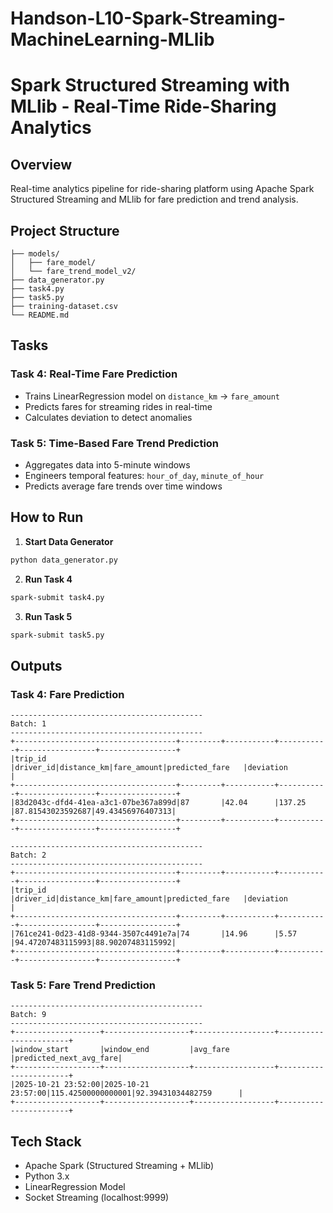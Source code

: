 # Handson-L10-Spark-Streaming-MachineLearning-MLlib
# Spark Structured Streaming with MLlib - Real-Time Ride-Sharing Analytics

## Overview
Real-time analytics pipeline for ride-sharing platform using Apache Spark Structured Streaming and MLlib for fare prediction and trend analysis.

## Project Structure
```
├── models/
│   ├── fare_model/
│   └── fare_trend_model_v2/
├── data_generator.py
├── task4.py
├── task5.py
├── training-dataset.csv
└── README.md
```

## Tasks

### Task 4: Real-Time Fare Prediction
- Trains LinearRegression model on `distance_km` → `fare_amount`
- Predicts fares for streaming rides in real-time
- Calculates deviation to detect anomalies

### Task 5: Time-Based Fare Trend Prediction
- Aggregates data into 5-minute windows
- Engineers temporal features: `hour_of_day`, `minute_of_hour`
- Predicts average fare trends over time windows

## How to Run

1. **Start Data Generator**
```bash
python data_generator.py
```

2. **Run Task 4**
```bash
spark-submit task4.py
```

3. **Run Task 5**
```bash
spark-submit task5.py
```

## Outputs

### Task 4: Fare Prediction
```
-------------------------------------------
Batch: 1
-------------------------------------------
+------------------------------------+---------+-----------+-----------+-----------------+-----------------+
|trip_id                             |driver_id|distance_km|fare_amount|predicted_fare   |deviation        |
+------------------------------------+---------+-----------+-----------+-----------------+-----------------+
|83d2043c-dfd4-41ea-a3c1-07be367a899d|87       |42.04      |137.25     |87.81543023592687|49.43456976407313|
+------------------------------------+---------+-----------+-----------+-----------------+-----------------+

-------------------------------------------
Batch: 2
-------------------------------------------
+------------------------------------+---------+-----------+-----------+-----------------+-----------------+
|trip_id                             |driver_id|distance_km|fare_amount|predicted_fare   |deviation        |
+------------------------------------+---------+-----------+-----------+-----------------+-----------------+
|761ce241-0d23-41d8-9344-3507c4491e7a|74       |14.96      |5.57       |94.47207483115993|88.90207483115992|
+------------------------------------+---------+-----------+-----------+-----------------+-----------------+

```

### Task 5: Fare Trend Prediction
```
-------------------------------------------
Batch: 9
-------------------------------------------
+-------------------+-------------------+------------------+-----------------------+
|window_start       |window_end         |avg_fare          |predicted_next_avg_fare|
+-------------------+-------------------+------------------+-----------------------+
|2025-10-21 23:52:00|2025-10-21 23:57:00|115.42500000000001|92.39431034482759      |
+-------------------+-------------------+------------------+-----------------------+
```

## Tech Stack
- Apache Spark (Structured Streaming + MLlib)
- Python 3.x
- LinearRegression Model
- Socket Streaming (localhost:9999)


